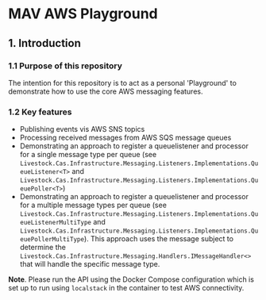 # MAV AWS Playground

## 1. Introduction

### 1.1 Purpose of this repository

The intention for this repository is to act as a personal 'Playground' to demonstrate how to use the core AWS messaging features.

### 1.2 Key features

 - Publishing events vis AWS SNS topics
 - Processing received messages from AWS SQS message queues
 - Demonstrating an approach to register a queuelistener and processor for a single message type per queue (see `Livestock.Cas.Infrastructure.Messaging.Listeners.Implementations.QueueListener<T>` and `Livestock.Cas.Infrastructure.Messaging.Listeners.Implementations.QueuePoller<T>`)
 - Demonstrating an approach to register a queuelistener and processor for a multiple message types per queue (see `Livestock.Cas.Infrastructure.Messaging.Listeners.Implementations.QueueListenerMultiType` and `Livestock.Cas.Infrastructure.Messaging.Listeners.Implementations.QueuePollerMultiType`). This approach uses the message subject to determine the `Livestock.Cas.Infrastructure.Messaging.Handlers.IMessageHandler<>` that will handle the specific message type.

**Note**. Please run the API using the Docker Compose configuration which is set up to run using `localstack` in the container to test AWS connectivity.
